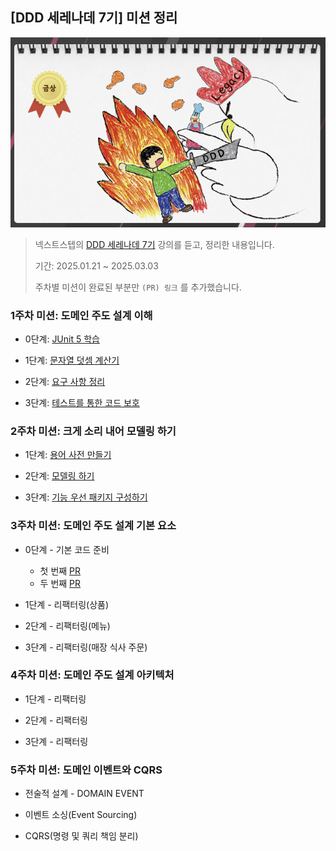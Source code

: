 ## [DDD 세레나데 7기] 미션 정리

![](/system-design/img/DDD_Serenade.png)

> 넥스트스텝의 [DDD 세레나데 7기](https://edu.nextstep.camp/c/GwN2MSqv) 강의를 듣고, 정리한 내용입니다.
>
> 기간: 2025.01.21 ~ 2025.03.03
> 
> 주차별 미션이 완료된 부분만 `(PR) 링크` 를 추가했습니다.

### 1주차 미션: 도메인 주도 설계 이해

* 0단계: [JUnit 5 학습](https://github.com/next-step/ddd-legacy/pull/725)

* 1단계: [문자열 덧셈 계산기](https://github.com/next-step/ddd-legacy/pull/764)

* 2단계: [요구 사항 정리](https://github.com/next-step/ddd-legacy/pull/790)

* 3단계: [테스트를 통한 코드 보호](https://github.com/next-step/ddd-legacy/pull/835)

### 2주차 미션: 크게 소리 내어 모델링 하기

* 1단계: [용어 사전 만들기](https://github.com/next-step/ddd-strategic-design/pull/494)

* 2단계: [모델링 하기](https://github.com/next-step/ddd-strategic-design/pull/507)

* 3단계: [기능 우선 패키지 구성하기](https://github.com/next-step/ddd-strategic-design/pull/509)

### 3주차 미션: 도메인 주도 설계 기본 요소

* 0단계 - 기본 코드 준비
    * 첫 번째 [PR](https://github.com/next-step/ddd-tactical-design/pull/347)
    * 두 번째 [PR](https://github.com/next-step/ddd-tactical-design/pull/352)

* 1단계 - 리팩터링(상품)

* 2단계 - 리팩터링(메뉴)

* 3단계 - 리팩터링(매장 식사 주문)

### 4주차 미션: 도메인 주도 설계 아키텍처

* 1단계 - 리팩터링

* 2단계 - 리팩터링

* 3단계 - 리팩터링

### 5주차 미션: 도메인 이벤트와 CQRS

* 전술적 설계 - DOMAIN EVENT

* 이벤트 소싱(Event Sourcing)

* CQRS(명령 및 쿼리 책임 분리)

